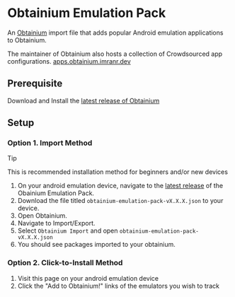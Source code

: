 # Obtainium Emulation Pack

An [Obtainium](https://github.com/ImranR98/Obtainium) import file that adds popular Android
emulation applications to Obtainium.

The maintainer of Obtainium also hosts a collection of Crowdsourced app configurations.
[apps.obtainium.imranr.dev](https://apps.obtainium.imranr.dev)

## Prerequisite

Download and Install the [latest release of Obtainium](https://github.com/ImranR98/Obtainium/releases/latest)

## Setup

### Option 1. Import Method

> [!TIP]
> This is recommended installation method for beginners and/or new devices

1. On your android emulation device, navigate to the [latest release](https://github.com/RJNY/Obtainium-Emulation-Pack/releases/latest) of the Obainium Emulation Pack.
1. Download the file titled `obtainium-emulation-pack-vX.X.X.json` to your device.
1. Open Obtainium.
1. Navigate to Import/Export.
1. Select `Obtainium Import` and open `obtainium-emulation-pack-vX.X.X.json`
1. You should see packages imported to your obtainium.

### Option 2. Click-to-Install Method

1. Visit this page on your android emulation device
1. Click the "Add to Obtainium!" links of the emulators you wish to track
